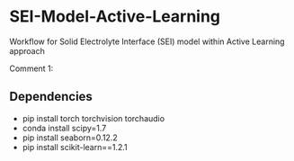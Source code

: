 # SEI-Model-Active-Learning
Workflow for Solid Electrolyte Interface (SEI) model within Active Learning approach

Comment 1:

## Dependencies

* pip install torch torchvision torchaudio
* conda install scipy=1.7
* pip install seaborn=0.12.2
* pip install scikit-learn==1.2.1
